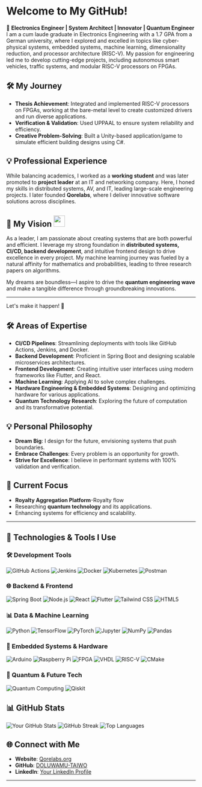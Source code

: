 # Welcome to My GitHub! 

🌟 **Electronics Engineer | System Architect | Innovator | Quantum Engineer**
I am a cum laude graduate in Electronics Engineering with a 1.7 GPA from a German university, where I explored and excelled in topics like cyber-physical systems, embedded systems, machine learning, dimensionality reduction, and processor architecture (RISC-V). My passion for engineering led me to develop cutting-edge projects, including autonomous smart vehicles, traffic systems, and modular RISC-V processors on FPGAs.

## 🛠️ My Journey
- **Thesis Achievement**: Integrated and implemented RISC-V processors on FPGAs, working at the bare-metal level to create customized drivers and run diverse applications.
- **Verification & Validation**: Used UPPAAL to ensure system reliability and efficiency.
- **Creative Problem-Solving**: Built a Unity-based application/game to simulate efficient building designs using C#.

## 💡 Professional Experience
While balancing academics, I worked as a **working student** and was later promoted to **project leader** at an IT and networking company. Here, I honed my skills in distributed systems, AV, and IT, leading large-scale engineering projects. I later founded **Qorelabs**, where I deliver innovative software solutions across disciplines.

## 🌌 My Vision <img src="https://media.giphy.com/media/hvRJCLFzcasrR4ia7z/giphy.gif" width="30px"> 
As a leader, I am passionate about creating systems that are both powerful and efficient. I leverage my strong foundation in **distributed systems, CI/CD, backend development**, and intuitive frontend design to drive excellence in every project. My machine learning journey was fueled by a natural affinity for mathematics and probabilities, leading to three research papers on algorithms.

My dreams are boundless—I aspire to drive the **quantum engineering wave** and make a tangible difference through groundbreaking innovations.

---

Let's make it happen! 🚀






## 🛠️ Areas of Expertise
- **CI/CD Pipelines**: Streamlining deployments with tools like GitHub Actions, Jenkins, and Docker.
- **Backend Development**: Proficient in Spring Boot and designing scalable microservices architectures.
- **Frontend Development**: Creating intuitive user interfaces using modern frameworks like Flutter, and React.
- **Machine Learning**: Applying AI to solve complex challenges.
- **Hardware Engineering & Embedded Systems**: Designing and optimizing hardware for various applications.
- **Quantum Technology Research**: Exploring the future of computation and its transformative potential.

## 💡 Personal Philosophy
- **Dream Big**: I design for the future, envisioning systems that push boundaries.
- **Embrace Challenges**: Every problem is an opportunity for growth.
- **Strive for Excellence**: I believe in performant systems with 100% validation and verification.

## 🌱 Current Focus
- **Royalty Aggregation Platform**-Royalty flow 
- Researching **quantum technology** and its applications.
- Enhancing systems for efficiency and scalability.

---
## 🔧 Technologies & Tools I Use

### 🛠️ Development Tools
![GitHub Actions](https://img.shields.io/badge/GitHub%20Actions-2088FF?style=for-the-badge&logo=github-actions&logoColor=white)
![Jenkins](https://img.shields.io/badge/Jenkins-D24939?style=for-the-badge&logo=jenkins&logoColor=white)
![Docker](https://img.shields.io/badge/Docker-2496ED?style=for-the-badge&logo=docker&logoColor=white)
![Kubernetes](https://img.shields.io/badge/Kubernetes-326CE5?style=for-the-badge&logo=kubernetes&logoColor=white)
![Postman](https://img.shields.io/badge/Postman-FF6C37?style=for-the-badge&logo=postman&logoColor=white)

### 🌐 Backend & Frontend
![Spring Boot](https://img.shields.io/badge/Spring%20Boot-6DB33F?style=for-the-badge&logo=spring-boot&logoColor=white)
![Node.js](https://img.shields.io/badge/Node.js-339933?style=for-the-badge&logo=node.js&logoColor=white)
![React](https://img.shields.io/badge/React-61DAFB?style=for-the-badge&logo=react&logoColor=black)
![Flutter](https://img.shields.io/badge/Flutter-02569B?style=for-the-badge&logo=flutter&logoColor=white)
![Tailwind CSS](https://img.shields.io/badge/Tailwind_CSS-38B2AC?style=for-the-badge&logo=tailwind-css&logoColor=white)
![HTML5](https://img.shields.io/badge/HTML5-E34F26?style=for-the-badge&logo=html5&logoColor=white)

### 📊 Data & Machine Learning
![Python](https://img.shields.io/badge/Python-3776AB?style=for-the-badge&logo=python&logoColor=white)
![TensorFlow](https://img.shields.io/badge/TensorFlow-FF6F00?style=for-the-badge&logo=tensorflow&logoColor=white)
![PyTorch](https://img.shields.io/badge/PyTorch-EE4C2C?style=for-the-badge&logo=pytorch&logoColor=white)
![Jupyter](https://img.shields.io/badge/Jupyter-F37626?style=for-the-badge&logo=jupyter&logoColor=white)
![NumPy](https://img.shields.io/badge/NumPy-013243?style=for-the-badge&logo=numpy&logoColor=white)
![Pandas](https://img.shields.io/badge/Pandas-150458?style=for-the-badge&logo=pandas&logoColor=white)

### 🔌 Embedded Systems & Hardware
![Arduino](https://img.shields.io/badge/Arduino-00979D?style=for-the-badge&logo=arduino&logoColor=white)
![Raspberry Pi](https://img.shields.io/badge/Raspberry%20Pi-A22846?style=for-the-badge&logo=raspberry-pi&logoColor=white)
![FPGA](https://img.shields.io/badge/FPGA-0A5DAB?style=for-the-badge&logo=intel&logoColor=white)
![VHDL](https://img.shields.io/badge/VHDL-FFA500?style=for-the-badge&logo=vhdl&logoColor=white)
![RISC-V](https://img.shields.io/badge/RISC--V-005DAC?style=for-the-badge&logo=riscv&logoColor=white)
![CMake](https://img.shields.io/badge/CMake-064F8C?style=for-the-badge&logo=cmake&logoColor=white)


### 🌌 Quantum & Future Tech
![Quantum Computing](https://img.shields.io/badge/Quantum%20Computing-3333FF?style=for-the-badge&logo=qubes-os&logoColor=white)
![Qiskit](https://img.shields.io/badge/Qiskit-FFCA28?style=for-the-badge&logo=ibm&logoColor=black)




 ## 📊 GitHub Stats

![Your GitHub Stats](https://github-readme-stats.vercel.app/api?username=DOLUWAMU-TAIWO&show_icons=true&theme=radical)
![GitHub Streak](https://github-readme-streak-stats.herokuapp.com/?user=DOLUWAMU-TAIWO&theme=radical)
![Top Languages](https://github-readme-stats.vercel.app/api/top-langs/?username=DOLUWAMU-TAIWO&layout=compact&theme=radical)

## 🌐 Connect with Me

- **Website**: [Qorelabs.org](https://www.qorelabs.org)
- **GitHub**: [DOLUWAMU-TAIWO](https://github.com/DOLUWAMU-TAIWO)
- **LinkedIn**: [Your LinkedIn Profile](https://www.linkedin.com/in/doluwamu-kuye/)

---

